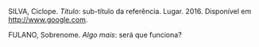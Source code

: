 <!-- Digite as referências com formatação manual abaixo. 

Exemplo: 

-->

SILVA, Ciclope. *Título*: sub-título da referência. Lugar. 2016. Disponível em <http://www.google.com>.

FULANO, Sobrenome. *Algo mais*: será que funciona?


